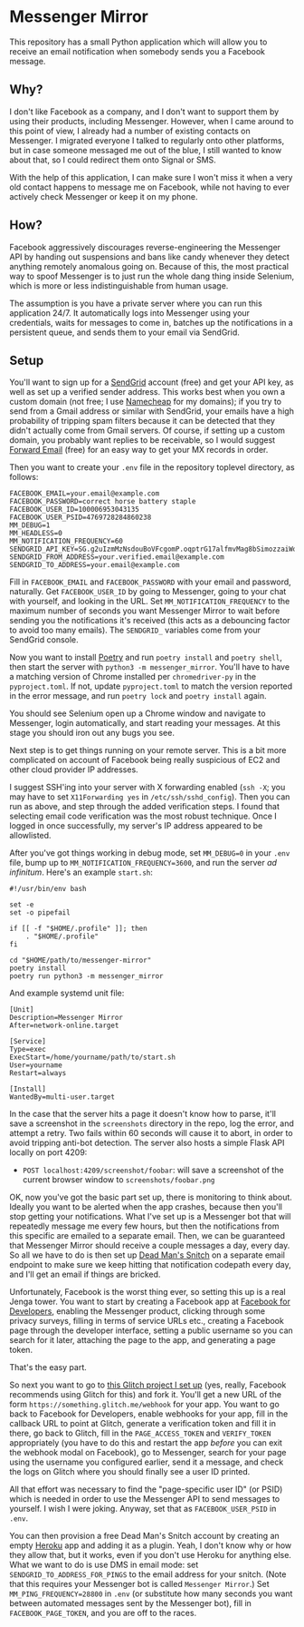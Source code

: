 # Messenger Mirror

This repository has a small Python application which will allow you to
receive an email notification when somebody sends you a Facebook
message.

## Why?

I don't like Facebook as a company, and I don't want to support them
by using their products, including Messenger. However, when I came
around to this point of view, I already had a number of existing
contacts on Messenger. I migrated everyone I talked to regularly onto
other platforms, but in case someone messaged me out of the blue, I
still wanted to know about that, so I could redirect them onto Signal
or SMS.

With the help of this application, I can make sure I won't miss it
when a very old contact happens to message me on Facebook, while not
having to ever actively check Messenger or keep it on my phone.

## How?

Facebook aggressively discourages reverse-engineering the Messenger
API by handing out suspensions and bans like candy whenever they
detect anything remotely anomalous going on. Because of this, the most
practical way to spoof Messenger is to just run the whole dang thing
inside Selenium, which is more or less indistinguishable from human
usage.

The assumption is you have a private server where you can run this
application 24/7. It automatically logs into Messenger using your
credentials, waits for messages to come in, batches up the
notifications in a persistent queue, and sends them to your email via
SendGrid.

## Setup

You'll want to sign up for a [SendGrid](https://sendgrid.com/) account
(free) and get your API key, as well as set up a verified sender
address. This works best when you own a custom domain (not free; I use
[Namecheap](https://www.namecheap.com/) for my domains); if you try to
send from a Gmail address or similar with SendGrid, your emails have a
high probability of tripping spam filters because it can be detected
that they didn't actually come from Gmail servers. Of course, if
setting up a custom domain, you probably want replies to be
receivable, so I would suggest [Forward
Email](https://forwardemail.net/) (free) for an easy way to get your
MX records in order.

Then you want to create your `.env` file in the repository toplevel
directory, as follows:

```
FACEBOOK_EMAIL=your.email@example.com
FACEBOOK_PASSWORD=correct horse battery staple
FACEBOOK_USER_ID=100006953043135
FACEBOOK_USER_PSID=4769728284860238
MM_DEBUG=1
MM_HEADLESS=0
MM_NOTIFICATION_FREQUENCY=60
SENDGRID_API_KEY=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
SENDGRID_FROM_ADDRESS=your.verified.email@example.com
SENDGRID_TO_ADDRESS=your.email@example.com
```

Fill in `FACEBOOK_EMAIL` and `FACEBOOK_PASSWORD` with your email and
password, naturally. Get `FACEBOOK_USER_ID` by going to Messenger,
going to your chat with yourself, and looking in the URL. Set
`MM_NOTIFICATION_FREQUENCY` to the maximum number of seconds you want
Messenger Mirror to wait before sending you the notifications it's
received (this acts as a debouncing factor to avoid too many emails).
The `SENDGRID_` variables come from your SendGrid console.

Now you want to install [Poetry](https://python-poetry.org/) and run
`poetry install` and `poetry shell`, then start the server with
`python3 -m messenger_mirror`. You'll have to have a matching version
of Chrome installed per `chromedriver-py` in the `pyproject.toml`. If
not, update `pyproject.toml` to match the version reported in the
error message, and run `poetry lock` and `poetry install` again.

You should see Selenium open up a Chrome window and navigate to
Messenger, login automatically, and start reading your messages. At
this stage you should iron out any bugs you see.

Next step is to get things running on your remote server. This is a
bit more complicated on account of Facebook being really suspicious of
EC2 and other cloud provider IP addresses.

I suggest SSH'ing into your server with X forwarding enabled (`ssh
-X`; you may have to set `X11Forwarding yes` in
`/etc/ssh/sshd_config`). Then you can run as above, and step through
the added verification steps. I found that selecting email code
verification was the most robust technique. Once I logged in once
successfully, my server's IP address appeared to be allowlisted.

After you've got things working in debug mode, set `MM_DEBUG=0` in
your `.env` file, bump up to `MM_NOTIFICATION_FREQUENCY=3600`, and run
the server *ad infinitum*. Here's an example `start.sh`:

```
#!/usr/bin/env bash

set -e
set -o pipefail

if [[ -f "$HOME/.profile" ]]; then
    . "$HOME/.profile"
fi

cd "$HOME/path/to/messenger-mirror"
poetry install
poetry run python3 -m messenger_mirror
```

And example systemd unit file:

```
[Unit]
Description=Messenger Mirror
After=network-online.target

[Service]
Type=exec
ExecStart=/home/yourname/path/to/start.sh
User=yourname
Restart=always

[Install]
WantedBy=multi-user.target
```

In the case that the server hits a page it doesn't know how to parse,
it'll save a screenshot in the `screenshots` directory in the repo,
log the error, and attempt a retry. Two fails within 60 seconds will
cause it to abort, in order to avoid tripping anti-bot detection. The
server also hosts a simple Flask API locally on port 4209:

* `POST localhost:4209/screenshot/foobar`: will save a screenshot of
  the current browser window to `screenshots/foobar.png`

OK, now you've got the basic part set up, there is monitoring to think
about. Ideally you want to be alerted when the app crashes, because
then you'll stop getting your notifications. What I've set up is a
Messenger bot that will repeatedly message me every few hours, but
then the notifications from this specific are emailed to a separate
email. Then, we can be guaranteed that Messenger Mirror should receive
a couple messages a day, every day. So all we have to do is then set
up [Dead Man's Snitch](https://deadmanssnitch.com/) on a separate
email endpoint to make sure we keep hitting that notification codepath
every day, and I'll get an email if things are bricked.

Unfortunately, Facebook is the worst thing ever, so setting this up is
a real Jenga tower. You want to start by creating a Facebook app at
[Facebook for Developers](https://developers.facebook.com/), enabling
the Messenger product, clicking through some privacy surveys, filling
in terms of service URLs etc., creating a Facebook page through the
developer interface, setting a public username so you can search for
it later, attaching the page to the app, and generating a page token.

That's the easy part.

So next you want to go to [this Glitch project I set
up](https://glitch.com/edit/#!/messenger-mirror-psid-extractor) (yes,
really, Facebook recommends using Glitch for this) and fork it. You'll
get a new URL of the form `https://something.glitch.me/webhook` for
your app. You want to go back to Facebook for Developers, enable
webhooks for your app, fill in the callback URL to point at Glitch,
generate a verification token and fill it in there, go back to Glitch,
fill in the `PAGE_ACCESS_TOKEN` and `VERIFY_TOKEN` appropriately (you
have to do this and restart the app *before* you can exit the webhook
modal on Facebook), go to Messenger, search for your page using the
username you configured earlier, send it a message, and check the logs
on Glitch where you should finally see a user ID printed.

All that effort was necessary to find the "page-specific user ID" (or
PSID) which is needed in order to use the Messenger API to send
messages to yourself. I wish I were joking. Anyway, set that as
`FACEBOOK_USER_PSID` in `.env`.

You can then provision a free Dead Man's Snitch account by creating an
empty [Heroku](https://heroku.com/) app and adding it as a plugin.
Yeah, I don't know why or how they allow that, but it works, even if
you don't use Heroku for anything else. What we want to do is use DMS
in email mode: set `SENDGRID_TO_ADDRESS_FOR_PINGS` to the email
address for your snitch. (Note that this requires your Messenger bot
is called `Messenger Mirror`.) Set `MM_PING_FREQUENCY=28800` in `.env`
(or substitute how many seconds you want between automated messages
sent by the Messenger bot), fill in `FACEBOOK_PAGE_TOKEN`, and you are
off to the races.
